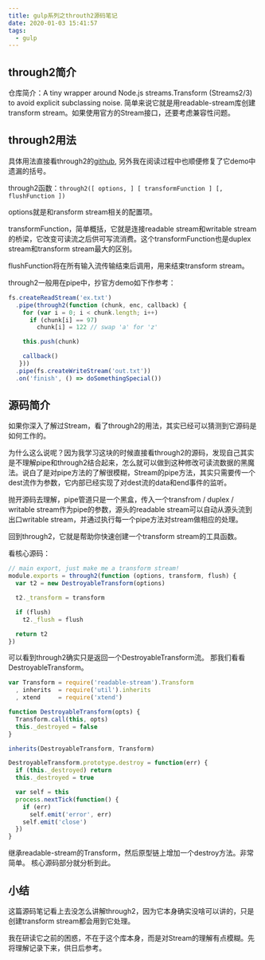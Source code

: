 ```yaml
---
title: gulp系列之throuth2源码笔记
date: 2020-01-03 15:41:57
tags:
  - gulp
---
```


## through2简介
仓库简介：A tiny wrapper around Node.js streams.Transform (Streams2/3) to avoid explicit subclassing noise. 简单来说它就是用readable-stream库创建transform stream。如果使用官方的Stream接口，还要考虑兼容性问题。

## through2用法
具体用法直接看through2的[github](https://github.com/rvagg/through2), 另外我在阅读过程中也顺便修复了它demo中遗漏的括号。

through2函数：```through2([ options, ] [ transformFunction ] [, flushFunction ])```

options就是和ransform stream相关的配置项。

transformFunction，简单概括，它就是连接readable stream和writable stream的桥梁，它改变可读流之后供可写流消费。这个transformFunction也是duplex stream和transform stream最大的区别。

flushFunction将在所有输入流传输结束后调用，用来结束transform stream。

through2一般用在pipe中，抄官方demo如下作参考：

```js
fs.createReadStream('ex.txt')
  .pipe(through2(function (chunk, enc, callback) {
    for (var i = 0; i < chunk.length; i++)
      if (chunk[i] == 97)
        chunk[i] = 122 // swap 'a' for 'z'

    this.push(chunk)

    callback()
   }))
  .pipe(fs.createWriteStream('out.txt'))
  .on('finish', () => doSomethingSpecial())
```

## 源码简介
如果你深入了解过Stream，看了through2的用法，其实已经可以猜测到它源码是如何工作的。

为什么这么说呢？因为我学习这块的时候直接看through2的源码，发现自己其实是不理解pipe和through2结合起来，怎么就可以做到这种修改可读流数据的黑魔法。说白了是对pipe方法的了解很模糊，Stream的pipe方法，其实只需要传一个dest流作为参数，它内部已经实现了对dest流的data和end事件的监听。

抛开源码去理解，pipe管道只是一个黑盒，传入一个transfrom / duplex / writable stream作为pipe的参数，源头的readable stream可以自动从源头流到出口writable stream，并通过执行每一个pipe方法对stream做相应的处理。

回到through2，它就是帮助你快速创建一个transform stream的工具函数。

看核心源码：
```js
// main export, just make me a transform stream!
module.exports = through2(function (options, transform, flush) {
  var t2 = new DestroyableTransform(options)

  t2._transform = transform

  if (flush)
    t2._flush = flush

  return t2
})
```
可以看到through2确实只是返回一个DestroyableTransform流。
那我们看看DestroyableTransform。
```js
var Transform = require('readable-stream').Transform
  , inherits  = require('util').inherits
  , xtend     = require('xtend')

function DestroyableTransform(opts) {
  Transform.call(this, opts)
  this._destroyed = false
}

inherits(DestroyableTransform, Transform)

DestroyableTransform.prototype.destroy = function(err) {
  if (this._destroyed) return
  this._destroyed = true

  var self = this
  process.nextTick(function() {
    if (err)
      self.emit('error', err)
    self.emit('close')
  })
}
```

继承readable-stream的Transform，然后原型链上增加一个destroy方法。非常简单。
核心源码部分就分析到此。

## 小结
这篇源码笔记看上去没怎么讲解through2，因为它本身确实没啥可以讲的，只是创建transform stream都会用到它处理。

我在研读它之前的困惑，不在于这个库本身，而是对Stream的理解有点模糊。先将理解记录下来，供日后参考。
